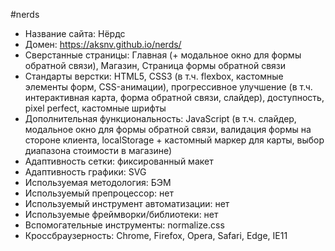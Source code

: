 #nerds
- Название сайта: Нёрдс
- Домен: https://aksnv.github.io/nerds/
- Сверстанные страницы: Главная (+ модальное окно для формы обратной связи), Магазин, Страница формы обратной связи
- Стандарты верстки: HTML5, CSS3 (в т.ч. flexbox, кастомные элементы форм, CSS-анимации), прогрессивное улучшение (в т.ч. интерактивная карта, форма обратной связи, слайдер), доступность, pixel perfect, кастомные шрифты
- Дополнительная функциональность: JavaScript (в т.ч. слайдер, модальное окно для формы обратной связи, валидация формы на стороне клиента, localStorage + кастомный маркер для карты, выбор диапазона стоимости в магазине)
- Адаптивность сетки: фиксированный макет
- Адаптивность графики: SVG
- Используемая методология: БЭМ
- Используемый препроцессор: нет
- Используемый инструмент автоматизации: нет
- Используемые фреймворки/библиотеки: нет
- Вспомогательные инструменты: normalize.css 
- Кроссбраузерность: Chrome, Firefox, Opera, Safari, Edge, IE11
